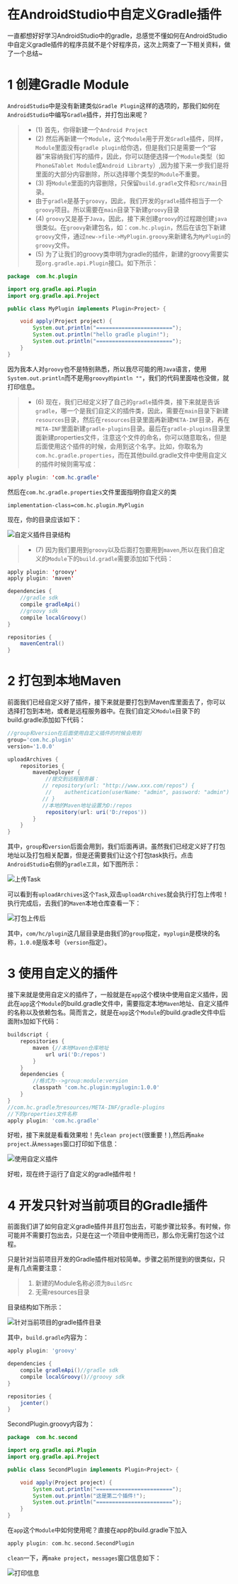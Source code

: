 # 在AndroidStudio中自定义Gradle插件

一直都想好好学习AndroidStudio中的gradle，总感觉不懂如何在AndroidStudio中自定义gradle插件的程序员就不是个好程序员，这次上网查了一下相关资料，做了一个总结~

# 1 创建Gradle Module

`AndroidStudio`中是没有新建类似`Gradle Plugin`这样的选项的，那我们如何在`AndroidStudio`中编写`Gradle`插件，并打包出来呢？

> - (1) 首先，你得新建一个`Android Project`
> - (2) 然后再新建一个`Module`，这个`Module`用于开发`Gradle`插件，同样，`Module`里面没有`gradle plugin`给你选，但是我们只是需要一个“容器”来容纳我们写的插件，因此，你可以随便选择一个`Module`类型（如`Phone&Tablet Module`或`Android Librarty`）,因为接下来一步我们是将里面的大部分内容删除，所以选择哪个类型的`Module`不重要。
> - (3) 将`Module`里面的内容删除，只保留`build.gradle`文件和`src/main`目录。
> - 由于`gradle`是基于`groovy`，因此，我们开发的`gradle`插件相当于一个`groovy`项目。所以需要在`main`目录下新建`groovy`目录
> - (4) `groovy`又是基于`Java`，因此，接下来创建`groovy`的过程跟创建`java`很类似。在`groovy`新建包名，如：`com.hc.plugin`，然后在该包下新建`groovy`文件，通过`new->file->MyPlugin.groovy`来新建名为`MyPlugin`的`groovy`文件。
> - (5) 为了让我们的groovy类申明为gradle的插件，新建的groovy需要实现`org.gradle.api.Plugin`接口。如下所示：

```java
package  com.hc.plugin

import org.gradle.api.Plugin
import org.gradle.api.Project

public class MyPlugin implements Plugin<Project> {

    void apply(Project project) {
        System.out.println("========================");
        System.out.println("hello gradle plugin!");
        System.out.println("========================");
    }
}
```

因为我本人对`groovy`也不是特别熟悉，所以我尽可能的用`Java`语言，使用`System.out.println`而不是用`groovy的pintln ""`，我们的代码里面啥也没做，就打印信息。

> - (6) 现在，我们已经定义好了自己的`gradle`插件类，接下来就是告诉`gradle`，哪一个是我们自定义的插件类，因此，需要在`main`目录下新建`resources`目录，然后在`resources`目录里面再新建`META-INF`目录，再在`META-INF`里面新建`gradle-plugins`目录。最后在`gradle-plugins`目录里面新建properties文件，注意这个文件的命名，你可以随意取名，但是后面使用这个插件的时候，会用到这个名字。比如，你取名为`com.hc.gradle.properties`，而在其他build.gradle文件中使用自定义的插件时候则需写成：

```java
apply plugin: 'com.hc.gradle'
```

然后在`com.hc.gradle.properties`文件里面指明你自定义的类

```properties
implementation-class=com.hc.plugin.MyPlugin
```

现在，你的目录应该如下：

![自定义插件目录结构](https://img-blog.csdn.net/20160702123302689)

> - (7) 因为我们要用到`groovy`以及后面打包要用到`maven`,所以在我们自定义的`Module`下的`build.gradle`需要添加如下代码：

```java
apply plugin: 'groovy'
apply plugin: 'maven'

dependencies {
    //gradle sdk
    compile gradleApi()
    //groovy sdk
    compile localGroovy()
}

repositories {
    mavenCentral()
}
```

# 2 打包到本地Maven

前面我们已经自定义好了插件，接下来就是要打包到Maven库里面去了，你可以选择打包到本地，或者是远程服务器中。在我们自定义`Module`目录下的build.gradle添加如下代码：

```groovy
//group和version在后面使用自定义插件的时候会用到
group='com.hc.plugin'
version='1.0.0'

uploadArchives {
    repositories {
        mavenDeployer {
            //提交到远程服务器：
           // repository(url: "http://www.xxx.com/repos") {
            //    authentication(userName: "admin", password: "admin")
           // }
           //本地的Maven地址设置为D:/repos
            repository(url: uri('D:/repos'))
        }
    }
}
```

其中，`group`和`version`后面会用到，我们后面再讲。虽然我们已经定义好了打包地址以及打包相关配置，但是还需要我们让这个打包task执行。点击`AndroidStudio`右侧的`gradle工具`，如下图所示：

![上传Task](https://img-blog.csdn.net/20160702130539639)

可以看到有`uploadArchives`这个`Task`,双击`uploadArchives`就会执行打包上传啦！执行完成后，去我们的`Maven`本地仓库查看一下：

![打包上传后](https://img-blog.csdn.net/20160702130836877)

其中，`com/hc/plugin`这几层目录是由我们的`group`指定，`myplugin`是模块的名称，`1.0.0`是版本号（`version`指定）。

# 3 使用自定义的插件

接下来就是使用自定义的插件了，一般就是在`app`这个模块中使用自定义插件，因此在`app`这个`Module`的build.gradle文件中，需要指定本地`Maven`地址、自定义插件的名称以及依赖包名。简而言之，就是在`app`这个`Module`的build.gradle文件中后面附s加如下代码：

```groovy
buildscript {
    repositories {
        maven {//本地Maven仓库地址
            url uri('D:/repos')
        }
    }
    dependencies {
        //格式为-->group:module:version
        classpath 'com.hc.plugin:myplugin:1.0.0'
    }
}
//com.hc.gradle为resources/META-INF/gradle-plugins
//下的properties文件名称
apply plugin: 'com.hc.gradle'
```

好啦，接下来就是看看效果啦！先`clean project`(很重要！),然后再`make project`.从`messages`窗口打印如下信息：

![使用自定义插件](https://img-blog.csdn.net/20160702131957936)

好啦，现在终于运行了自定义的gradle插件啦！

# 4 开发只针对当前项目的Gradle插件

前面我们讲了如何自定义gradle插件并且打包出去，可能步骤比较多。有时候，你可能并不需要打包出去，只是在这一个项目中使用而已，那么你无需打包这个过程。

只是针对当前项目开发的Gradle插件相对较简单。步骤之前所提到的很类似，只是有几点需要注意：

> 1. 新建的Module名称必须为`BuildSrc`
> 2. 无需resources目录

目录结构如下所示：

![针对当前项目的gradle插件目录](https://img-blog.csdn.net/20160702135323958)

其中，`build.gradle`内容为：

```groovy
apply plugin: 'groovy'

dependencies {
    compile gradleApi()//gradle sdk
    compile localGroovy()//groovy sdk
}

repositories {
    jcenter()
}
```

SecondPlugin.groovy内容为：

```java
package  com.hc.second

import org.gradle.api.Plugin
import org.gradle.api.Project

public class SecondPlugin implements Plugin<Project> {

    void apply(Project project) {
        System.out.println("========================");
        System.out.println("这是第二个插件!");
        System.out.println("========================");
    }
}
```

在`app`这个`Module`中如何使用呢？直接在app的build.gradle下加入

```groovy
apply plugin: com.hc.second.SecondPlugin
```

`clean`一下，再`make project`，`messages`窗口信息如下：

![打印信息](https://img-blog.csdn.net/20160702135750329)